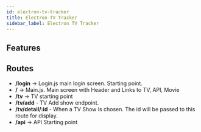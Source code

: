 ```yaml
---
id: electron-tv-tracker
title: Electron TV Tracker
sidebar_label: Electron TV Tracker
---
```


## Features

###  

## Routes

- **/login** -> Login.js main login screen.  Starting point.
- **/** -> Main.js. Main screen with Header and Links to TV, API, Movie
- **/tv** -> TV starting point
- **/tv/add** - TV Add show endpoint.
- **/tv/detail/:id** - When a TV Show is chosen. The id will be passed to this route for display.
- **/api** -> API Starting point